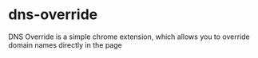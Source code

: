 dns-override
============

DNS Override is a simple chrome extension, which allows you to override domain names directly in the page
